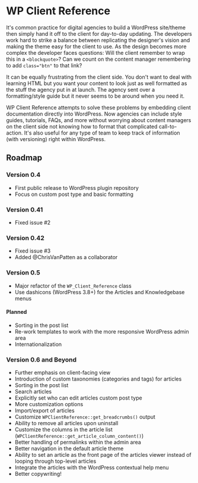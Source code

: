 # WP Client Reference

It's common practice for digital agencies to build a WordPress site/theme then simply hand it off to the client for day-to-day updating. The developers work hard to strike a balance between replicating the designer's vision and making the theme easy for the client to use. As the design becomes more complex the developer faces questions: Will the client remember to wrap this in a `<blockquote>`? Can we count on the content manager remembering to add `class="btn"` to that link?

It can be equally frustrating from the client side. You don't want to deal with learning HTML but you want your content to look just as well formatted as the stuff the agency put in at launch. The agency sent over a formatting/style guide but it never seems to be around when you need it.

WP Client Reference attempts to solve these problems by embedding client documentation directly into WordPress. Now agencies can include style guides, tutorials, FAQs, and more without worrying about content managers on the client side not knowing how to format that complicated call-to-action. It's also useful for any type of team to keep track of information (with versioning) right within WordPress.

## Roadmap

### Version 0.4

* First public release to WordPress plugin repository
* Focus on custom post type and basic formatting

### Version 0.41

* Fixed issue #2

### Version 0.42

* Fixed issue #3
* Added @ChrisVanPatten as a collaborator

### Version 0.5

* Major refactor of the `WP_Client_Reference` class
* Use dashicons (WordPress 3.8+) for the Articles and Knowledgebase menus

#### Planned

* Sorting in the post list
* Re-work templates to work with the more responsive WordPress admin area
* Internationalization

### Version 0.6 and Beyond

* Further emphasis on client-facing view
* Introduction of custom taxonomies (categories and tags) for articles
* Sorting in the post list
* Search articles
* Explicitly set who can edit articles custom post type
* More customization options
* Import/export of articles
* Customize `WPClientReference::get_breadcrumbs()` output
* Ability to remove all articles upon uninstall
* Customize the columns in the article list (`WPClientReference::get_article_column_content()`)
* Better handling of permalinks within the admin area
* Better navigation in the default article theme
* Ability to set an article as the front page of the articles viewer instead of looping through top-level articles
* Integrate the articles with the WordPress contextual help menu
* Better copywriting!